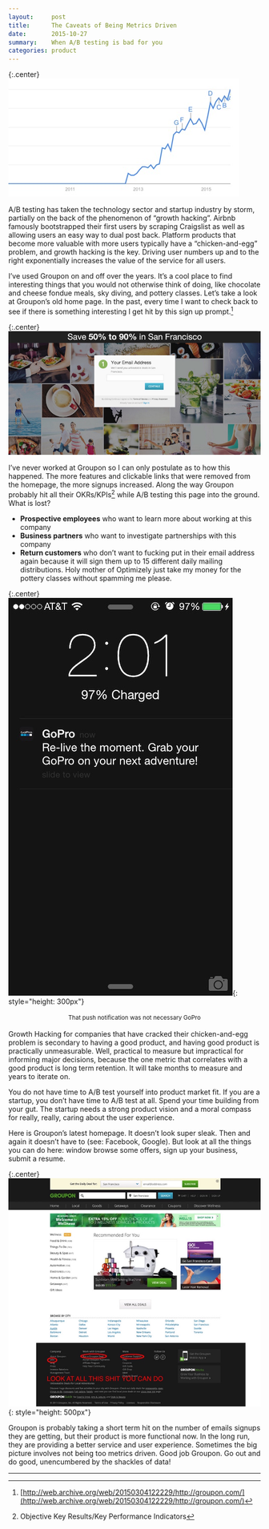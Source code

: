 ```yaml
---
layout:     post
title:      The Caveats of Being Metrics Driven
date:       2015-10-27
summary:    When A/B testing is bad for you
categories: product
---
```


{:.center}
![Google Trends Graph of A/B Testing](/images/2015-10-27-the-caveats-of-being-metrics-driven/google_trends_ab_testing.jpg)

A/B testing has taken the technology sector and startup industry by storm, partially on the back of the phenomenon of “growth hacking”. Airbnb famously bootstrapped their first users by scraping Craigslist as well as allowing users an easy way to dual post back. Platform products that become more valuable with more users typically have a “chicken-and-egg” problem, and growth hacking is the key. Driving user numbers up and to the right exponentially increases the value of the service for all users.

I’ve used Groupon on and off over the years. It’s a cool place to find interesting things that you would not otherwise think of doing, like chocolate and cheese fondue meals, sky diving, and pottery classes. Let’s take a look at Groupon’s old home page. In the past, every time I want to check back to see if there is something interesting I get hit by this sign up prompt.[^webarchive]

{:.center}
![Old Groupon Homepage](/images/2015-10-27-the-caveats-of-being-metrics-driven/old_groupon_home_page.jpg)


I’ve never worked at Groupon so I can only postulate as to how this happened. The more features and clickable links that were removed from the homepage, the more signups increased. Along the way Groupon probably hit all their OKRs/KPIs[^okrkpi] while A/B testing this page into the ground. What is lost?

- __Prospective employees__ who want to learn more about working at this company
- __Business partners__ who want to investigate partnerships with this company
- __Return customers__ who don’t want to fucking put in their email address again because it will sign them up to 15 different daily mailing distributions. Holy mother of Optimizely just take my money for the pottery classes without spamming me please.

{:.center}
![Go Pro Push Notification](/images/2015-10-27-the-caveats-of-being-metrics-driven/go_pro_push_notification.jpg){: style="height: 300px"}

<center><small>That push notification was not necessary GoPro</small></center>

<br>
Growth Hacking for companies that have cracked their chicken-and-egg problem is secondary to having a good product, and having good product is practically unmeasurable. Well, practical to measure but impractical for informing major decisions, because the one metric that correlates with a good product is long term retention. It will take months to measure and years to iterate on.

You do not have time to A/B test yourself into product market fit. If you are a startup, you don’t have time to A/B test at all. Spend your time building from your gut. The startup needs a strong product vision and a moral compass for really, really, caring about the user experience.

Here is Groupon’s latest homepage. It doesn’t look super sleak. Then and again it doesn’t have to (see: Facebook, Google). But look at all the things you can do here: window browse some offers, sign up your business, submit a resume.

{:.center}
![New Groupon Homepage](/images/2015-10-27-the-caveats-of-being-metrics-driven/new_groupon_homepage.jpg){: style="height: 500px"}

Groupon is probably taking a short term hit on the number of emails signups they are getting, but their product is more functional now. In the long run, they are providing a better service and user experience. Sometimes the big picture involves not being too metrics driven. Good job Groupon. Go out and do good, unencumbered by the shackles of data!

---------------


[^webarchive]: [http://web.archive.org/web/20150304122229/http://groupon.com/](http://web.archive.org/web/20150304122229/http://groupon.com/)
[^okrkpi]: Objective Key Results/Key Performance Indicators